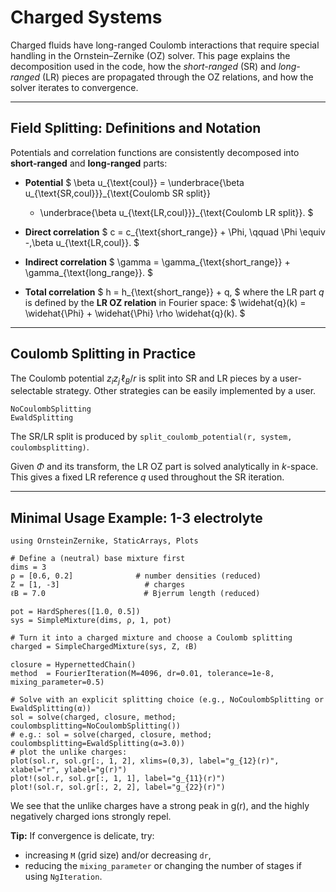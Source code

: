 # Charged Systems

Charged fluids have long-ranged Coulomb interactions that require special handling in the Ornstein–Zernike (OZ) solver. This page explains the decomposition used in the code, how the *short-ranged* (SR) and *long-ranged* (LR) pieces are propagated through the OZ relations, and how the solver iterates to convergence.

---

## Field Splitting: Definitions and Notation

Potentials and correlation functions are consistently decomposed into **short-ranged** and **long-ranged** parts:

- **Potential**
  $
  \beta u_{\text{coul}} = \underbrace{\beta u_{\text{SR,coul}}}_{\text{Coulomb SR split}}
  + \underbrace{\beta u_{\text{LR,coul}}}_{\text{Coulomb LR split}}.
  $

- **Direct correlation**
  $
  c = c_{\text{short\_range}} + \Phi,
  \qquad \Phi \equiv -\,\beta u_{\text{LR,coul}}.
  $

- **Indirect correlation**
  $
  \gamma = \gamma_{\text{short\_range}} + \gamma_{\text{long\_range}}.
  $

- **Total correlation**
  $
  h = h_{\text{short\_range}} + q,
  $
  where the LR part $q$ is defined by the **LR OZ relation** in Fourier space:
  $
  \widehat{q}(k) = \widehat{\Phi} + \widehat{\Phi} \rho \widehat{q}(k).
  $

---

## Coulomb Splitting in Practice

The Coulomb potential $z_i z_j \,\ell_B / r$ is split into SR and LR pieces by a user-selectable strategy. Other strategies can be easily implemented by a user.

```@docs
NoCoulombSplitting
EwaldSplitting
```

The SR/LR split is produced by `split_coulomb_potential(r, system, coulombsplitting)`.

Given $\Phi$ and its transform, the LR OZ part is solved analytically in $k$-space. This gives a fixed LR reference $q$ used throughout the SR iteration.

---


## Minimal Usage Example: 1-3 electrolyte

```@example charges
using OrnsteinZernike, StaticArrays, Plots

# Define a (neutral) base mixture first
dims = 3
ρ = [0.6, 0.2]              # number densities (reduced)
Z = [1, -3]                   # charges
ℓB = 7.0                      # Bjerrum length (reduced)

pot = HardSpheres([1.0, 0.5])
sys = SimpleMixture(dims, ρ, 1, pot)

# Turn it into a charged mixture and choose a Coulomb splitting
charged = SimpleChargedMixture(sys, Z, ℓB)

closure = HypernettedChain()
method  = FourierIteration(M=4096, dr=0.01, tolerance=1e-8, mixing_parameter=0.5)

# Solve with an explicit splitting choice (e.g., NoCoulombSplitting or EwaldSplitting(α))
sol = solve(charged, closure, method; coulombsplitting=NoCoulombSplitting())
# e.g.: sol = solve(charged, closure, method; coulombsplitting=EwaldSplitting(α=3.0))
# plot the unlike charges:
plot(sol.r, sol.gr[:, 1, 2], xlims=(0,3), label="g_{12}(r)", xlabel="r", ylabel="g(r)")
plot!(sol.r, sol.gr[:, 1, 1], label="g_{11}(r)")
plot!(sol.r, sol.gr[:, 2, 2], label="g_{22}(r)")
```

We see that the unlike charges have a strong peak in g(r), and the highly negatively charged ions strongly repel.

**Tip:** If convergence is delicate, try:
- increasing `M` (grid size) and/or decreasing `dr`,
- reducing the `mixing_parameter` or changing the number of stages if using `NgIteration`.

